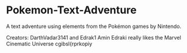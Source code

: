 Pokemon-Text-Adventure
======================

A text adventure using elements from the Pokémon games by Nintendo.



Creators: DarthVadar3141 and Edrak1
Amin Edraki really likes the Marvel Cinematic Universe
cgibsl{rprkopiy
